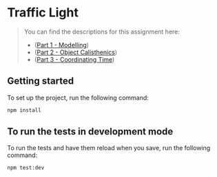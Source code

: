 # Traffic Light

> You can find the descriptions for this assignment here:
> - ([Part 1 - Modelling](https://www.essentialist.dev/products/the-software-essentialist/categories/2152815299/posts/2167583089))
> - ([Part 2 - Object Calisthenics](https://www.essentialist.dev/products/the-software-essentialist/categories/2152815724/posts/2167502638)) 
> - ([Part 3 - Coordinating Time](https://www.essentialist.dev/products/the-software-essentialist/categories/2152815755/posts/2167490967))

## Getting started

To set up the project, run the following command:

```bash
npm install
```

## To run the tests in development mode

To run the tests and have them reload when you save, run the following command:

```bash
npm test:dev
```
